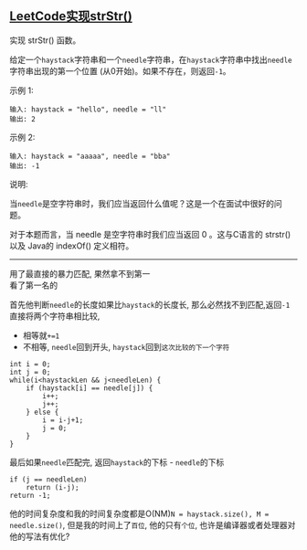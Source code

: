 ## [LeetCode实现strStr()](https://leetcode-cn.com/problems/implement-strstr/)

实现 strStr() 函数。

给定一个`haystack`字符串和一个`needle`字符串，在`haystack`字符串中找出`needle`字符串出现的第一个位置 (从0开始)。如果不存在，则返回`-1`。

示例 1:
```
输入: haystack = "hello", needle = "ll"
输出: 2
```
示例 2:
```
输入: haystack = "aaaaa", needle = "bba"
输出: -1
```
说明:

当`needle`是空字符串时，我们应当返回什么值呢？这是一个在面试中很好的问题。

对于本题而言，当 needle 是空字符串时我们应当返回 0 。这与C语言的 strstr() 以及 Java的 indexOf() 定义相符。
***

用了最直接的暴力匹配, 果然拿不到第一    
看了第一名的

首先他判断`needle`的长度如果比`haystack`的长度长, 那么必然找不到匹配,返回`-1`          
直接将两个字符串相比较,
- 相等就`+=1`
- 不相等, `needle`回到开头, `haystack`回到`这次比较的下一个字符`
```
int i = 0;
int j = 0;
while(i<haystackLen && j<needleLen) {
    if (haystack[i] == needle[j]) {
        i++;
        j++;
    } else {
        i = i-j+1;
        j = 0;
    }
}
```
最后如果`needle`匹配完, 返回`haystack`的下标 - `needle`的下标
```
if (j == needleLen)
    return (i-j);
return -1;
```
他的时间复杂度和我的时间复杂度都是O(NM)`N = haystack.size(), M = needle.size()`, 但是我的时间上了`百位`, 他的只有`个位`, 也许是编译器或者处理器对他的写法有优化?